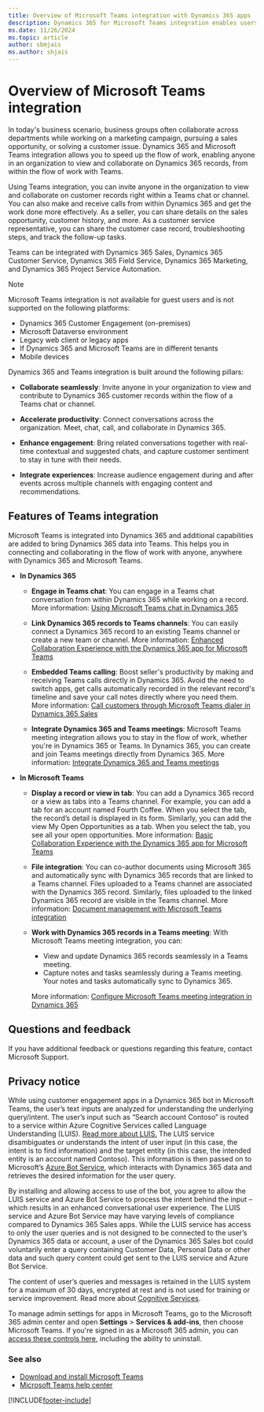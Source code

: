 ```yaml
---
title: Overview of Microsoft Teams integration with Dynamics 365 apps
description: Dynamics 365 for Microsoft Teams integration enables users to easily work with customer engagement apps and share files directly from Microsoft Teams.
ms.date: 11/26/2024
ms.topic: article
author: sbmjais
ms.author: shjais
---
```


# Overview of Microsoft Teams integration

In today's business scenario, business groups often collaborate across departments while working on a marketing campaign, pursuing a sales opportunity, or solving a customer issue. Dynamics 365 and Microsoft Teams integration allows you to speed up the flow of work, enabling anyone in an organization to view and collaborate on Dynamics 365 records, from within the flow of work with Teams. 

Using Teams integration, you can invite anyone in the organization to view and collaborate on customer records right within a Teams chat or channel. You can also make and receive calls from within Dynamics 365 and get the work done more effectively. As a seller, you can share details on the sales opportunity, customer history, and more. As a customer service representative, you can share the customer case record, troubleshooting steps, and track the follow-up tasks.

Teams can be integrated with Dynamics 365 Sales, Dynamics 365 Customer Service, Dynamics 365 Field Service, Dynamics 365 Marketing, and Dynamics 365 Project Service Automation.

> [!NOTE]
> Microsoft Teams integration is not available for guest users and is not supported on the following platforms: 
>- Dynamics 365 Customer Engagement (on-premises)
>- Microsoft Dataverse environment
>- Legacy web client or legacy apps
>- If Dynamics 365 and Microsoft Teams are in different tenants
>- Mobile devices


Dynamics 365 and Teams integration is built around the following pillars:

- **Collaborate seamlessly**: Invite anyone in your organization to view and contribute to Dynamics 365 customer records within the flow of a Teams chat or channel.

- **Accelerate productivity**: Connect conversations across the organization. Meet, chat, call, and collaborate in Dynamics 365.

- **Enhance engagement**: Bring related conversations together with real-time contextual and suggested chats, and capture customer sentiment to stay in tune with their needs. 

- **Integrate experiences**: Increase audience engagement during and after events across multiple channels with engaging content and recommendations.


## Features of Teams integration

Microsoft Teams is integrated into Dynamics 365 and additional capabilities are added to bring Dynamics 365 data into Teams. This helps you in connecting and collaborating in the flow of work with anyone, anywhere with Dynamics 365 and Microsoft Teams.

- **In Dynamics 365**

  - **Engage in Teams chat**: You can engage in a Teams chat conversation from within Dynamics 365 while working on a record. More information: [Using Microsoft Teams chat in Dynamics 365](../sales/teams-integration/using-teams-chat-in-dynamics.md)

  - **Link Dynamics 365 records to Teams channels**: You can easily connect a Dynamics 365 record to an existing Teams channel or create a new team or channel. More information: [Enhanced Collaboration Experience with the Dynamics 365 app for Microsoft Teams](../sales/teams-integration/teams-collaboration-enhanced-experience.md)

  - **Embedded Teams calling**: Boost seller's productivity by making and receiving Teams calls directly in Dynamics 365. Avoid the need to switch apps, get calls automatically recorded in the relevant record's timeline and save your call notes directly where you need them.  More information: [Call customers through Microsoft Teams dialer in Dynamics 365 Sales](../sales/call-using-microsoft-teams.md)
  
  - **Integrate Dynamics 365 and Teams meetings**: Microsoft Teams meeting integration allows you to stay in the flow of work, whether you're in Dynamics 365 or Teams. In Dynamics 365, you can create and join Teams meetings directly from Dynamics 365. More information: [Integrate Dynamics 365 and Teams meetings](../sales/teams-integration/teams-meeting-integration.md)

- **In Microsoft Teams**

  - **Display a record or view in tab**: You can add a Dynamics 365 record or a view as tabs into a Teams channel. For example, you can add a tab for an account named Fourth Coffee. When you select the tab, the record’s detail is displayed in its form. Similarly, you can add the view My Open Opportunities as a tab. When you select the tab, you see all your open opportunities. More information: [Basic Collaboration Experience with the Dynamics 365 app for Microsoft Teams](../sales/teams-integration/teams-collaboration.md)

  - **File integration**: You can co-author documents using Microsoft 365 and automatically sync with Dynamics 365 records that are linked to a Teams channel. Files uploaded to a Teams channel are associated with the Dynamics 365 record. Similarly, files uploaded to the linked Dynamics 365 record are visible in the Teams channel. More information: [Document management with Microsoft Teams integration](teams-doc-management.md)
 
  - **Work with Dynamics 365 records in a Teams meeting**: With Microsoft Teams meeting integration, you can:
      - View and update Dynamics 365 records seamlessly in a Teams meeting.
      - Capture notes and tasks seamlessly during a Teams meeting. Your notes and tasks automatically sync to Dynamics 365.
    
    More information: [Configure Microsoft Teams meeting integration in Dynamics 365](teams-meeting-integration.md)



## Questions and feedback

 If you have additional feedback or questions regarding this feature, contact Microsoft Support.

## Privacy notice

While using customer engagement apps in a Dynamics 365 bot in Microsoft Teams, the user’s text inputs are analyzed for understanding the underlying query/intent. The user’s input such as “Search account Contoso” is routed to a service within Azure Cognitive Services called Language Understanding (LUIS). [Read more about LUIS.](https://www.luis.ai/) The LUIS service disambiguates or understands the intent of user input (in this case, the intent is to find information) and the target entity (in this case, the intended entity is an account named Contoso). This information is then passed on to Microsoft’s [Azure Bot Service](https://azure.microsoft.com/services/bot-service/), which interacts with Dynamics 365 data and retrieves the desired information for the user query.

By installing and allowing access to use of the bot, you agree to allow the LUIS service and Azure Bot Service to process the intent behind the input – which results in an enhanced conversational user experience. The LUIS service and Azure Bot Service may have varying levels of compliance compared to Dynamics 365 Sales apps. While the LUIS service has access to only the user queries and is not designed to be connected to the user’s Dynamics 365 data or account, a user of the Dynamics 365 Sales bot could voluntarily enter a query containing Customer Data, Personal Data or other data and such query content could get sent to the LUIS service and Azure Bot Service. 

The content of user’s queries and messages is retained in the LUIS system for a maximum of 30 days, encrypted at rest and is not used for training or service improvement. Read more about [Cognitive Services](https://azure.microsoft.com/services/cognitive-services/language-understanding-intelligent-service/). 

To manage admin settings for apps in Microsoft Teams, go to the Microsoft 365 admin center and open **Settings** > **Services & add-ins**, then choose Microsoft Teams. If you're signed in as a Microsoft 365 admin, you can [access these controls here](https://admin.microsoft.com/adminportal/home#/Settings/ServicesAndAddIns), including the ability to uninstall.


### See also
- [Download and install Microsoft Teams](https://support.office.com/article/download-and-install-microsoft-teams-422bf3aa-9ae8-46f1-83a2-e65720e1a34d)
- [Microsoft Teams help center](https://support.office.com/teams)



[!INCLUDE[footer-include](../includes/footer-banner.md)]
